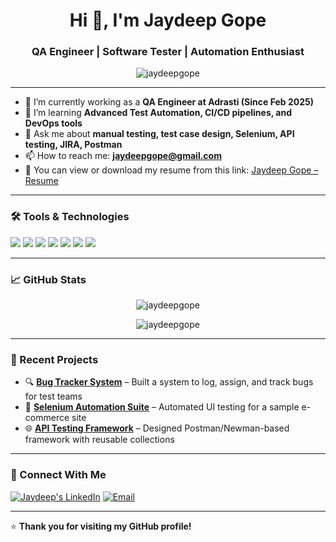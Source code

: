 <h1 align="center">Hi 👋, I'm Jaydeep Gope</h1>
<h3 align="center">QA Engineer | Software Tester | Automation Enthusiast</h3>

<p align="center">
  <img src="https://komarev.com/ghpvc/?username=jaydeepgope&label=Profile%20views&color=0e75b6&style=flat" alt="jaydeepgope" />
</p>

---

- 🔭 I’m currently working as a **QA Engineer at Adrasti (Since Feb 2025)**  
- 🌱 I’m learning **Advanced Test Automation, CI/CD pipelines, and DevOps tools**  
- 💬 Ask me about **manual testing, test case design, Selenium, API testing, JIRA, Postman**  
- 📫 How to reach me: **jaydeepgope@gmail.com**  
- 📄 You can view or download my resume from this link: [Jaydeep Gope – Resume](https://drive.google.com/file/d/1oJAqm6G9e0yLbK5kuTw9duNwAnrKDBi2/view?usp=drive_link)
  

---

### 🛠️ Tools & Technologies

<p align="left">
  <img src="https://img.shields.io/badge/Test-Automation-blue?style=flat-square&logo=selenium" />
  <img src="https://img.shields.io/badge/Language-Java-red?style=flat-square&logo=java" />
  <img src="https://img.shields.io/badge/API-Postman-orange?style=flat-square&logo=postman" />
  <img src="https://img.shields.io/badge/BugTracking-JIRA-blue?style=flat-square&logo=jira" />
  <img src="https://img.shields.io/badge/CI/CD-GitHub%20Actions-green?style=flat-square&logo=github-actions" />
  <img src="https://img.shields.io/badge/CI%2FCD-Jenkins-blue?style=flat-square&logo=jenkins" />
  <img src="https://img.shields.io/badge/TestCases-TestRail-lightgrey?style=flat-square" />
</p>

---

### 📈 GitHub Stats

<p align="center">
  <img src="https://github-readme-stats.vercel.app/api?username=jaydeepgope&show_icons=true&theme=radical" alt="jaydeepgope" />
</p>

<p align="center">
  <img src="https://github-readme-streak-stats.herokuapp.com/?user=jaydeepgope&theme=radical" alt="jaydeepgope" />
</p>

---

### 🧠 Recent Projects

- 🔍 **[Bug Tracker System](#)** – Built a system to log, assign, and track bugs for test teams  
- 🤖 **[Selenium Automation Suite](#)** – Automated UI testing for a sample e-commerce site  
- 🌐 **[API Testing Framework](#)** – Designed Postman/Newman-based framework with reusable collections

---

### 🤝 Connect With Me

<p>
  <a href="https://www.linkedin.com/in/jaydeepgope1/" target="_blank"><img alt="Jaydeep's LinkedIn" src="https://img.shields.io/badge/LinkedIn-blue?style=flat-square&logo=linkedin"></a>
  <a href="jaydeepgope@gmail.com"><img alt="Email" src="https://img.shields.io/badge/Email-D14836?style=flat-square&logo=gmail&logoColor=white"></a>
</p>

---

⭐️ **Thank you for visiting my GitHub profile!**
